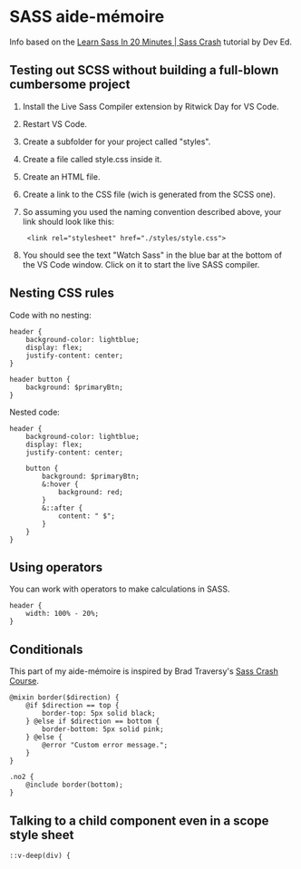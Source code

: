 # SASS aide-mémoire

Info based on the [Learn Sass In 20 Minutes | Sass Crash](https://www.youtube.com/watch?v=Zz6eOVaaelI) tutorial by Dev Ed.

## Testing out SCSS without building a full-blown cumbersome project

1. Install the Live Sass Compiler extension by Ritwick Day for VS Code.
1. Restart VS Code.
1. Create a subfolder for your project called "styles".
1. Create a file called style.css inside it.
1. Create an HTML file.
1. Create a link to the CSS file (wich is generated from the SCSS one).
1. So assuming you used the naming convention described above, your link should look like this:

        <link rel="stylesheet" href="./styles/style.css">

1. You should see the text "Watch Sass" in the blue bar at the bottom of the VS Code window. Click on it to start the live SASS compiler.

## Nesting CSS rules

Code with no nesting:

    header {
        background-color: lightblue;
        display: flex;
        justify-content: center;
    }

    header button {
        background: $primaryBtn;
    }

Nested code:

    header {
        background-color: lightblue;
        display: flex;
        justify-content: center;

        button {
            background: $primaryBtn;
            &:hover {
                background: red;
            }
            &::after {
                content: " $";
            }
        }
    }

## Using operators

You can work with operators to make calculations in SASS.

    header {
        width: 100% - 20%;
    }

## Conditionals

This part of my aide-mémoire is inspired by Brad Traversy's [Sass Crash Course](https://www.youtube.com/watch?v=nu5mdN2JIwM).

    @mixin border($direction) {
        @if $direction == top {
            border-top: 5px solid black;
        } @else if $direction == bottom {
            border-bottom: 5px solid pink;
        } @else {
            @error "Custom error message.";
        }
    }

    .no2 {
        @include border(bottom);
    }

## Talking to a child component even in a scope style sheet

    ::v-deep(div) {
